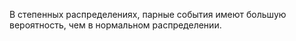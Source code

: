 В степенных распределениях, парные события имеют большую вероятность, чем в нормальном распределении.